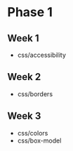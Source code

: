 # Phase 1
## Week 1
- css/accessibility
## Week 2
- css/borders
## Week 3
- css/colors
- css/box-model